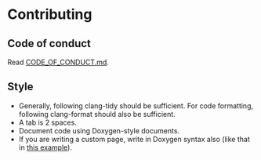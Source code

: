 # Contributing

<!--
    Style, guidelines, PRs,...
-->

## Code of conduct

Read [CODE\_OF\_CONDUCT.md](CODE_OF_CONDUCT.md).

## Style

- Generally, following clang-tidy should be sufficient. For code formatting,
following clang-format should also be sufficient.
- A tab is 2 spaces.
- Document code using Doxygen-style documents.
- If you are writing a custom page, write in Doxygen syntax also (like that in
[this example](./docs/pages/index.dox)).
